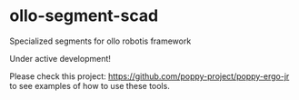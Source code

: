 # ollo-segment-scad
Specialized segments for ollo robotis framework

Under active development!

Please check this project: https://github.com/poppy-project/poppy-ergo-jr to see examples of how to use these tools.
